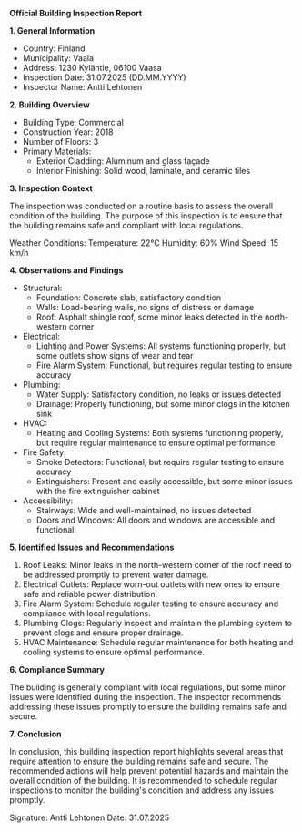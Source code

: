 **Official Building Inspection Report**

**1. General Information**

* Country: Finland
* Municipality: Vaala
* Address: 1230 Kyläntie, 06100 Vaasa
* Inspection Date: 31.07.2025 (DD.MM.YYYY)
* Inspector Name: Antti Lehtonen

**2. Building Overview**

* Building Type: Commercial
* Construction Year: 2018
* Number of Floors: 3
* Primary Materials:
	+ Exterior Cladding: Aluminum and glass façade
	+ Interior Finishing: Solid wood, laminate, and ceramic tiles

**3. Inspection Context**

The inspection was conducted on a routine basis to assess the overall condition of the building. The purpose of this inspection is to ensure that the building remains safe and compliant with local regulations.

Weather Conditions:
Temperature: 22°C
Humidity: 60%
Wind Speed: 15 km/h

**4. Observations and Findings**

* Structural:
	+ Foundation: Concrete slab, satisfactory condition
	+ Walls: Load-bearing walls, no signs of distress or damage
	+ Roof: Asphalt shingle roof, some minor leaks detected in the north-western corner
* Electrical:
	+ Lighting and Power Systems: All systems functioning properly, but some outlets show signs of wear and tear
	+ Fire Alarm System: Functional, but requires regular testing to ensure accuracy
* Plumbing:
	+ Water Supply: Satisfactory condition, no leaks or issues detected
	+ Drainage: Properly functioning, but some minor clogs in the kitchen sink
* HVAC:
	+ Heating and Cooling Systems: Both systems functioning properly, but require regular maintenance to ensure optimal performance
* Fire Safety:
	+ Smoke Detectors: Functional, but require regular testing to ensure accuracy
	+ Extinguishers: Present and easily accessible, but some minor issues with the fire extinguisher cabinet
* Accessibility:
	+ Stairways: Wide and well-maintained, no issues detected
	+ Doors and Windows: All doors and windows are accessible and functional

**5. Identified Issues and Recommendations**

1. Roof Leaks: Minor leaks in the north-western corner of the roof need to be addressed promptly to prevent water damage.
2. Electrical Outlets: Replace worn-out outlets with new ones to ensure safe and reliable power distribution.
3. Fire Alarm System: Schedule regular testing to ensure accuracy and compliance with local regulations.
4. Plumbing Clogs: Regularly inspect and maintain the plumbing system to prevent clogs and ensure proper drainage.
5. HVAC Maintenance: Schedule regular maintenance for both heating and cooling systems to ensure optimal performance.

**6. Compliance Summary**

The building is generally compliant with local regulations, but some minor issues were identified during the inspection. The inspector recommends addressing these issues promptly to ensure the building remains safe and secure.

**7. Conclusion**

In conclusion, this building inspection report highlights several areas that require attention to ensure the building remains safe and secure. The recommended actions will help prevent potential hazards and maintain the overall condition of the building. It is recommended to schedule regular inspections to monitor the building's condition and address any issues promptly.

Signature: Antti Lehtonen
Date: 31.07.2025